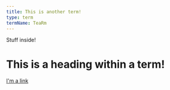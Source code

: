 ```yaml
---
title: This is another term!
type: term
termName: TeaRm
---
```

Stuff inside!
# This is a heading within a term!
[I'm a link](./hi)